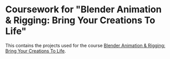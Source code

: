 # Coursework for "Blender Animation & Rigging: Bring Your Creations To Life"

This contains the projects used for the course [Blender Animation & Rigging: Bring Your Creations To Life](https://www.gamedev.tv/courses/blender-complete-animator).
